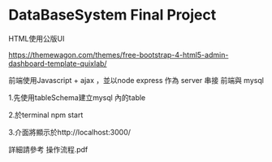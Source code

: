 # DataBaseSystem Final Project



HTML使用公版UI 

https://themewagon.com/themes/free-bootstrap-4-html5-admin-dashboard-template-quixlab/

前端使用Javascript + ajax ，並以node express 作為 server 串接 前端與 mysql

1.先使用tableSchema建立mysql 內的table

2.於terminal npm start 

3.介面將顯示於http://localhost:3000/

詳細請參考 操作流程.pdf
